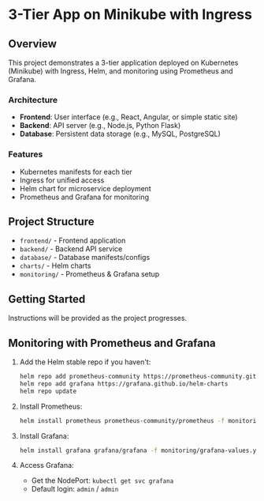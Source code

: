 # 3-Tier App on Minikube with Ingress

## Overview
This project demonstrates a 3-tier application deployed on Kubernetes (Minikube) with Ingress, Helm, and monitoring using Prometheus and Grafana.

### Architecture
- **Frontend**: User interface (e.g., React, Angular, or simple static site)
- **Backend**: API server (e.g., Node.js, Python Flask)
- **Database**: Persistent data storage (e.g., MySQL, PostgreSQL)

### Features
- Kubernetes manifests for each tier
- Ingress for unified access
- Helm chart for microservice deployment
- Prometheus and Grafana for monitoring

## Project Structure
- `frontend/` - Frontend application
- `backend/` - Backend API service
- `database/` - Database manifests/configs
- `charts/` - Helm charts
- `monitoring/` - Prometheus & Grafana setup

## Getting Started
Instructions will be provided as the project progresses.

## Monitoring with Prometheus and Grafana

1. Add the Helm stable repo if you haven't:
   ```sh
   helm repo add prometheus-community https://prometheus-community.github.io/helm-charts
   helm repo add grafana https://grafana.github.io/helm-charts
   helm repo update
   ```

2. Install Prometheus:
   ```sh
   helm install prometheus prometheus-community/prometheus -f monitoring/prometheus-values.yaml
   ```

3. Install Grafana:
   ```sh
   helm install grafana grafana/grafana -f monitoring/grafana-values.yaml
   ```

4. Access Grafana:
   - Get the NodePort: `kubectl get svc grafana`
   - Default login: `admin` / `admin` 